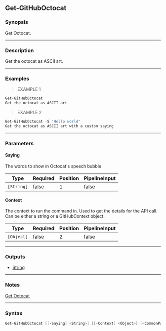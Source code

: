 Get-GitHubOctocat
-----------------

### Synopsis
Get Octocat.

---

### Description

Get the octocat as ASCII art.

---

### Examples
> EXAMPLE 1

```PowerShell
Get-GitHubOctocat
Get the octocat as ASCII art
```
> EXAMPLE 2

```PowerShell
Get-GitHubOctocat -S "Hello world"
Get the octocat as ASCII art with a custom saying
```

---

### Parameters
#### **Saying**
The words to show in Octocat's speech bubble

|Type      |Required|Position|PipelineInput|
|----------|--------|--------|-------------|
|`[String]`|false   |1       |false        |

#### **Context**
The context to run the command in. Used to get the details for the API call.
Can be either a string or a GitHubContext object.

|Type      |Required|Position|PipelineInput|
|----------|--------|--------|-------------|
|`[Object]`|false   |2       |false        |

---

### Outputs
* [String](https://learn.microsoft.com/en-us/dotnet/api/System.String)

---

### Notes
[Get Octocat](https://docs.github.com/rest/meta/meta#get-octocat)

---

### Syntax
```PowerShell
Get-GitHubOctocat [[-Saying] <String>] [[-Context] <Object>] [<CommonParameters>]
```
